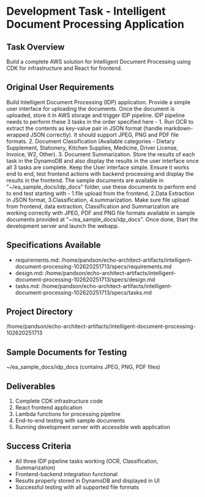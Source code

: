 # Development Task - Intelligent Document Processing Application

## Task Overview
Build a complete AWS solution for Intelligent Document Processing using CDK for infrastructure and React for frontend.

## Original User Requirements
Build Intelligent Document Processing (IDP) application. Provide a simple user interface for uploading the documents. Once the document is uploaded, store it in AWS storage and trigger IDP pipeline. IDP pipeline needs to perform these 3 tasks in the order specified here - 1. Run OCR to extract the contents as key-value pair in JSON format (handle markdown-wrapped JSON correctly). It should support JPEG, PNG and PDF file formats. 2. Document Classification (Available categories - Dietary Supplement, Stationery, Kitchen Supplies, Medicine, Driver License, Invoice, W2, Other). 3. Document Summarization. Store the results of each task in the DynamoDB and also display the results in the user interface once all 3 tasks are complete. Keep the User interface simple. Ensure it works end to end, test frontend actions with backend processing and display the results in the frontend. The sample documents are available in "~/ea_sample_docs/idp_docs" folder, use these documents to perform end to end test starting with - 1.file upload from the frontend, 2.Data Extraction in JSON format, 3.Classification, 4.summarization. Make sure file upload from frontend, data extraction, Classification and Summarization are working correctly with JPEG, PDF and PNG file formats available in sample documents provided at "~/ea_sample_docs/idp_docs". Once done, Start the development server and launch the webapp.

## Specifications Available
- requirements.md: /home/pandson/echo-architect-artifacts/intelligent-document-processing-102620251713/specs/requirements.md
- design.md: /home/pandson/echo-architect-artifacts/intelligent-document-processing-102620251713/specs/design.md  
- tasks.md: /home/pandson/echo-architect-artifacts/intelligent-document-processing-102620251713/specs/tasks.md

## Project Directory
/home/pandson/echo-architect-artifacts/intelligent-document-processing-102620251713

## Sample Documents for Testing
~/ea_sample_docs/idp_docs (contains JPEG, PNG, PDF files)

## Deliverables
1. Complete CDK infrastructure code
2. React frontend application
3. Lambda functions for processing pipeline
4. End-to-end testing with sample documents
5. Running development server with accessible web application

## Success Criteria
- All three IDP pipeline tasks working (OCR, Classification, Summarization)
- Frontend-backend integration functional
- Results properly stored in DynamoDB and displayed in UI
- Successful testing with all supported file formats
